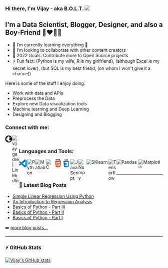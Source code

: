 ### Hi there, I'm Vijay - aka B.O.L.T. <img src="https://media.giphy.com/media/hvRJCLFzcasrR4ia7z/giphy.gif" width="25px">

## I'm a Data Scientist, Blogger, Designer, and also a Boy-Friend 👩‍❤️‍👨:couple:

- 🌱 I’m currently learning everything 🤣
- 👯 I’m looking to collaborate with other content creators
- 🥅 2022 Goals: Contribute more to Open Source projects
- ⚡ Fun fact: (Python is my wife, R is my girlfriend), 
(although Excel is my secret lover), 
(but SQL is my best friend, (on whom I won't give it a chance))

Here is some of the stuff I enjoy doing:
- Work with data and APIs
- Preprocess the Data
- Explore new Data visualization tools
- Machine learning and Deep Learning
- Designing and Blogging

### Connect with me:

[<img align="left" alt="vijaygadre | Medium" width="22px" src="https://raw.githubusercontent.com/iconic/open-iconic/master/svg/globe.svg" />][website]
[<img align="left" alt="vijaygadre | LinkedIn" width="22px" src="https://cdn.jsdelivr.net/npm/simple-icons@v3/icons/linkedin.svg" />][linkedin]
<br />

### Languages and Tools:

<img align="left" alt="Visual Studio Code" width="26px" src="https://raw.githubusercontent.com/github/explore/80688e429a7d4ef2fca1e82350fe8e3517d3494d/topics/visual-studio-code/visual-studio-code.png" />
<img align="left" alt="Python" width="26px" src="https://raw.githubusercontent.com/jmnote/z-icons/master/svg/python.svg" />
<img align="left" alt="Matlab" width="34px" src="https://github.com/rahuldkjain/github-profile-readme-generator/blob/master/src/images/icons/Software/matlab.svg" />
<img align="left" alt="C" width="26px" src="https://raw.githubusercontent.com/jmnote/z-icons/master/svg/c.svg" />
<img align="left" alt="HTML5" width="26px" src="https://raw.githubusercontent.com/github/explore/80688e429a7d4ef2fca1e82350fe8e3517d3494d/topics/html/html.png" />
<img align="left" alt="CSS3" width="26px" src="https://raw.githubusercontent.com/github/explore/80688e429a7d4ef2fca1e82350fe8e3517d3494d/topics/css/css.png" />
<img align="left" alt="JavaScript" width="26px" src="https://raw.githubusercontent.com/jmnote/z-icons/master/svg/javascript.svg" />

<img align="left" alt="Numpy" width="26px" src="https://github.com/valohai/ml-logos/blob/master/numpy-logo.svg" />
<img align="left" alt="SKlearn" hieght="16px" width="70px" src="https://github.com/valohai/ml-logos/blob/master/scikit-learn.svg" />
<img align="left" alt="Tensorflow" width="26px" src="https://github.com/valohai/ml-logos/blob/master/tensorflow-tf.svg" />

<img align="left" alt="Pandas" width="70px" src="https://github.com/valohai/ml-logos/blob/master/pandas.svg" />
<img align="left" alt="Matplotlib" height="26px" width="70px" src="https://github.com/valohai/ml-logos/blob/master/matplotlib.svg" />


<br />
<br />

---

### 📕 Latest Blog Posts

<!-- BLOG-POST-LIST:START -->
- [Simple Linear Regression Using Python](https://python.plainenglish.io/simple-linear-regression-bd4348e1ee62)
- [An Introduction to Regression Analysis](https://python.plainenglish.io/regression-analysis-57841ec34d1b9)
- [Basics of Python - Part III](https://medium.com/geekculture/basics-of-python-part-iii-ca344e86c2c4)
- [Basics of Python - Part II](https://medium.com/geekculture/basics-of-python-part-ii-77d814f440c0)
- [Basics of Python - Part I](https://medium.com/geekculture/basics-of-python-part-i-9052496f69ca)
<!-- BLOG-POST-LIST:END -->

➡️ [more blog posts...](https://vijaygadre.medium.com)

---
### ⚡ GitHub Stats
  [![Vijay's GitHub stats](https://github-readme-stats.vercel.app/api?username=VIJAY-GADRE&show_icons=true&theme=tokyonight)](https://github.com/anuraghazra/github-readme-stats)

[website]: https://vijaygadre.medium.com
[linkedin]: https://www.linkedin.com/in/vijay-gadre/
